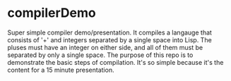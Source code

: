 # compilerDemo
Super simple compiler demo/presentation. It compiles a langauge that consists of '+' and integers separated by a single space into Lisp. The pluses must have an integer on either side, and all of them must be separated by only a single space. The purpose of this repo is to demonstrate the basic steps of compilation. It's so simple because it's the content for a 15 minute presentation.
